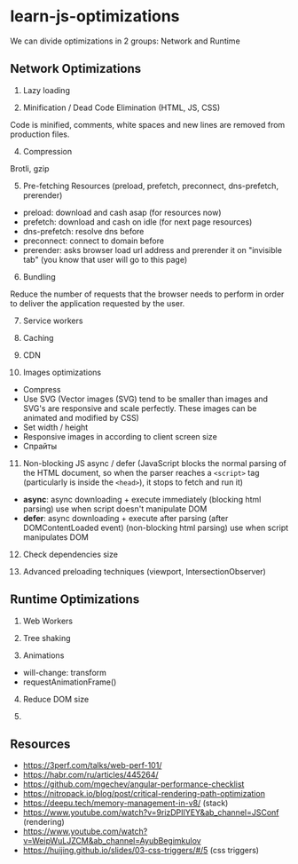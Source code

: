# learn-js-optimizations

We can divide optimizations in 2 groups: Network and Runtime

## Network Optimizations ##

1. Lazy loading

2. Minification / Dead Code Elimination (HTML, JS, CSS)

Code is minified, comments, white spaces and new lines are removed from production files.

4. Compression

Brotli, gzip

5. Pre-fetching Resources (preload, prefetch, preconnect, dns-prefetch, prerender)
- preload: download and cash asap (for resources now)
- prefetch: download and cash on idle (for next page resources)
- dns-prefetch: resolve dns before
- preconnect: connect to domain before
- prerender: asks browser load url address and prerender it on "invisible tab" (you know that user will go to this page)


6. Bundling

Reduce the number of requests that the browser needs to perform in order to deliver the application requested by the user.

7. Service workers

8. Caching

9. CDN

10. Images optimizations
- Compress
- Use SVG (Vector images (SVG) tend to be smaller than images and SVG's are responsive and scale perfectly. These images can be animated and modified by CSS)
- Set width / height
- Responsive images in according to client screen size
- Спрайты

11. Non-blocking JS
async / defer (JavaScript blocks the normal parsing of the HTML document, so when the parser reaches a `<script>` tag (particularly is inside the `<head>`), it stops to fetch and run it)
- **async**: async downloading + execute immediately (blocking html parsing)
    use when script doesn't manipulate DOM
- **defer**: async downloading + execute after parsing (after DOMContentLoaded event) (non-blocking html parsing)
    use when script manipulates DOM

12. Check dependencies size

13. Advanced preloading techniques (viewport, IntersectionObserver)


## Runtime Optimizations ##

1. Web Workers

2. Tree shaking

3. Animations
- will-change: transform
- requestAnimationFrame()

4. Reduce DOM size

5. 




## Resources
- https://3perf.com/talks/web-perf-101/
- https://habr.com/ru/articles/445264/
- https://github.com/mgechev/angular-performance-checklist
- https://nitropack.io/blog/post/critical-rendering-path-optimization
- https://deepu.tech/memory-management-in-v8/ (stack)
- https://www.youtube.com/watch?v=9rizDPIIYEY&ab_channel=JSConf (rendering)
- https://www.youtube.com/watch?v=WeipWuLJZCM&ab_channel=AyubBegimkulov
- https://huijing.github.io/slides/03-css-triggers/#/5 (css triggers)
